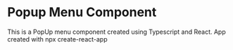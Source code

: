 # Popup Menu Component

This is a PopUp menu component created using Typescript and React.
App created with npx create-react-app
